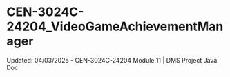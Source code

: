 # CEN-3024C-24204_VideoGameAchievementManager
Updated: 04/03/2025 - CEN-3024C-24204 Module 11 | DMS Project Java Doc
